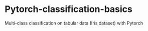 # Pytorch-classification-basics
Multi-class classification on tabular data (Iris dataset) with Pytorch
